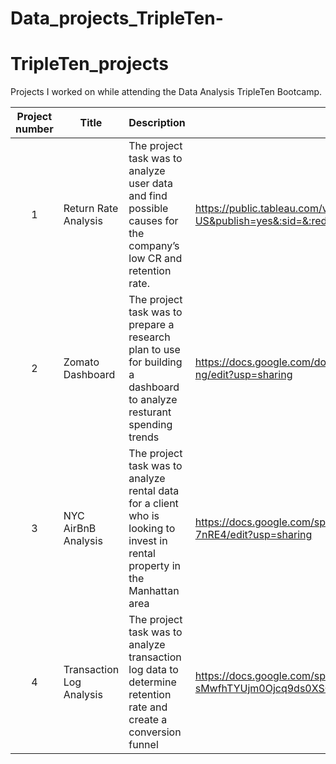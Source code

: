 # Data_projects_TripleTen-
# TripleTen_projects
Projects I worked on while attending the Data Analysis TripleTen Bootcamp.


| Project number | Title | Description | Link |
| :-----------: | ----------- |----------- | ----------- |
| 1 | Return Rate Analysis | The project task was to analyze user data and find possible causes for the company’s low CR and retention rate. | https://public.tableau.com/views/Superstorereturnratev1/SuperstoreDashboard?:language=en-US&publish=yes&:sid=&:redirect=auth&:display_count=n&:origin=viz_share_link |
| 2 | Zomato Dashboard | The project task was to prepare a research plan to use for building a dashboard to analyze resturant spending trends | https://docs.google.com/document/d/12OCVN_nwQXPGVJFF1vpYwf009bbPvuuLr5M6tc6s-ng/edit?usp=sharing |
| 3 | NYC AirBnB Analysis | The project task was to analyze rental data for a client who is looking to invest in rental property in the Manhattan area | https://docs.google.com/spreadsheets/d/1pKrXUwMQjdvJwWgvEfgj0TMBDx6DWqp8EXV3k-7nRE4/edit?usp=sharing |
| 4 | Transaction Log Analysis | The project task was to analyze transaction log data to determine retention rate and create a conversion funnel | https://docs.google.com/spreadsheets/d/1aCH6SNgNK-sMwfhTYUjm0Ojcq9ds0XSG0K1pHtF6MM0/edit?usp=sharing |
